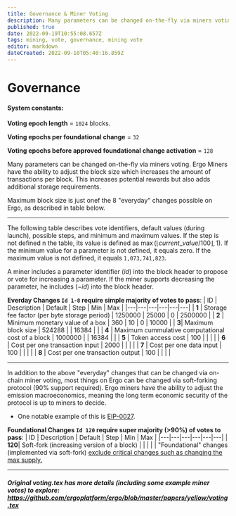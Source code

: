 ```yaml
---
title: Governance & Miner Voting
description: Many parameters can be changed on-the-fly via miners voting
published: true
date: 2022-09-19T10:55:08.657Z
tags: mining, vote, governance, mining vote
editor: markdown
dateCreated: 2022-09-10T05:40:16.859Z
---
```


# Governance 

#### System constants:

**Voting epoch length** = `1024` blocks.

**Voting epochs per foundational change** = `32`

**Voting epochs before approved foundational change activation** = `128`

Many parameters can be changed on-the-fly via miners voting. Ergo Miners have the ability to adjust the block size which increases the amount of transactions per block. This increases potential rewards but also adds additional storage requirements. 

Maximum block size is just onef the 8 "everyday" changes possible on Ergo, as described in table below.
_________
The following table describes vote identifiers, default values (during launch), possible steps, and minimum and maximum values. If the step is not defined n the table, its value is defined as $\max(\lfloor current\_value / 100 \rfloor, 1)$. If the minimum value for a parameter is not defined, it equals zero. If the maximum value is not defined, it equals `1,073,741,823`.

A miner includes a parameter identifier ($id$) into the block header to propose or vote for increasing a parameter. If the miner supports decreasing the parameter, he includes ($-id$) into the block header.

**Everday Changes `Id 1-8` require simple majority of votes to pass**:
| ID | Description | Default | Step | Min | Max |
|---|---|---|---|---|---|
| **1** | Storage fee factor (per byte storage period) | 1250000 | 25000 | 0 | 2500000 |
| **2** | Minimum monetary value of a box | 360 | 10 | 0 | 10000 |
| **3**| Maximum block size | 524288 |  | 16384 |  |
| **4** | Maximum cummulative computational cost of a block | 1000000 |  | 16384 |  |
| **5** | Token access cost | 100 |  |  |  |
| **6** | Cost per one transaction input | 2000 |  |  |  |
| **7** | Cost per one data input | 100 |  |  |  |
| **8** | Cost per one transaction output | 100 |  |  |  |

______

In addition to the above "everyday" changes that can be changed via on-chain miner voting, most things on Ergo can be changed via soft-forking protocol (90% support required). Ergo miners have the ability to adjust the emission macroeconomics, meaning the long term economic security of the protocol is up to miners to decide. 

- One notable example of this is [EIP-0027](https://github.com/ergoplatform/eips/blob/master/eip-0027.md). 



**Foundational Changes `Id 120`  require super majority (>90%) of votes to pass**:
| ID | Description | Default | Step | Min | Max |
|---|---|---|---|---|---|
| **120**| Soft-fork (increasing version of a block) |  |  |  |  |
"Foundational" changes (implemented via soft-fork) <u> exclude critical changes such as changing the max supply.</u>
________




##### Original voting.tex has more details (including some example miner votes) to explore: https://github.com/ergoplatform/ergo/blob/master/papers/yellow/voting.tex


